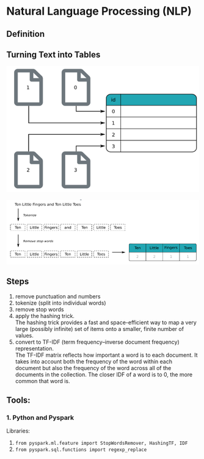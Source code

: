 # Natural Language Processing (NLP)

## Definition

## Turning Text into Tables
![Alt text](./images/orpd.png) <br /><br />
![Alt text](./images/odmc.png)


## Steps
1. remove punctuation and numbers
2. tokenize (split into individual words)
3. remove stop words
4. apply the hashing trick. <br />
  The hashing trick provides a fast and space-efficient way to map a very large (possibly infinite) set of items onto a smaller, finite number of values.
5. convert to TF-IDF (term frequency–inverse document frequency) representation. <br />
  The TF-IDF matrix reflects how important a word is to each document. It takes into account both the frequency of the word within each document but also the frequency of the word across all of the documents in the collection. The closer IDF of a word is to 0, the more common that word is. 

## Tools:

### 1. Python and Pyspark

Libraries:
1. `from pyspark.ml.feature import StopWordsRemover, HashingTF, IDF`
2. `from pyspark.sql.functions import regexp_replace`
